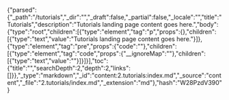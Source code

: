 {"parsed":{"_path":"/tutorials","_dir":"","_draft":false,"_partial":false,"_locale":"","title":"Tutorials","description":"Tutorials landing page content goes here.","body":{"type":"root","children":[{"type":"element","tag":"p","props":{},"children":[{"type":"text","value":"Tutorials landing page content goes here."}]},{"type":"element","tag":"pre","props":{"code":""},"children":[{"type":"element","tag":"code","props":{"__ignoreMap":""},"children":[{"type":"text","value":""}]}]}],"toc":{"title":"","searchDepth":2,"depth":2,"links":[]}},"_type":"markdown","_id":"content:2.tutorials:index.md","_source":"content","_file":"2.tutorials/index.md","_extension":"md"},"hash":"W28PzdV390"}
